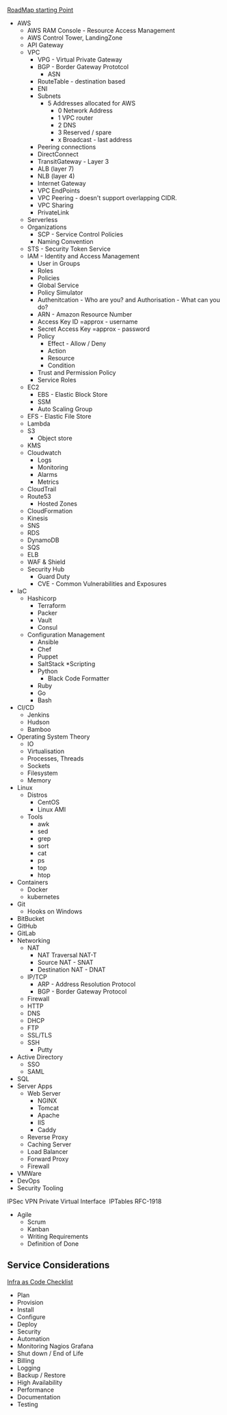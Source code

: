 [RoadMap starting Point](https://roadmap.sh/devops)
* AWS
  * AWS RAM Console - Resource Access Management
  * AWS Control Tower, LandingZone
  * API Gateway
  * VPC
	* VPG - Virtual Private Gateway
	* BGP - Border Gateway Prototcol 
		* ASN
	* RouteTable - destination based
	* ENI
	* Subnets
		* 5 Addresses allocated for AWS
			- 0 Network Address
			- 1 VPC router
			- 2 DNS
			- 3 Reserved / spare
			- x Broadcast - last address 
	* Peering connections
	* DirectConnect
	* TransitGateway - Layer 3
	* ALB (layer 7)
	* NLB (layer 4)
	* Internet Gateway
	* VPC EndPoints
	* VPC Peering - doesn't support overlapping CIDR.
	* VPC Sharing
	* PrivateLink
  * Serverless
  * Organizations
	* SCP - Service Control Policies
	* Naming Convention
  * STS - Security Token Service
  * IAM - Identity and Access Management
	* User in Groups 
	* Roles
	* Policies
	* Global Service
	* Policy Simulator
	* Authenitcation - Who are you? and Authorisation - What can you do?
	* ARN - Amazon Resource Number
	* Access Key ID =approx  - username
	* Secret Access Key =approx - password
	* Policy 
		- Effect - Allow / Deny
		- Action
		- Resource
		- Condition
	* Trust and Permission Policy
	* Service Roles
  * EC2
	* EBS - Elastic Block Store
	* SSM
	* Auto Scaling Group
  * EFS - Elastic File Store
  * Lambda
  * S3
	* Object store
  * KMS
  * Cloudwatch
	* Logs
	* Monitoring
	* Alarms
	* Metrics
  * CloudTrail
  * Route53
	* Hosted Zones
  * CloudFormation
  * Kinesis
  * SNS
  * RDS
  * DynamoDB
  * SQS
  * ELB
  * WAF & Shield
  * Security Hub
	* Guard Duty
	* CVE - Common Vulnerabilities and Exposures
* IaC
  * Hashicorp
	* Terraform
	* Packer
	* Vault
	* Consul
  * Configuration Management
    * Ansible 
    * Chef
	* Puppet
	* SaltStack
*Scripting
	* Python
		* Black Code Formatter
	* Ruby  
	* Go
	* Bash
* CI/CD
  * Jenkins
  * Hudson 
  * Bamboo
* Operating System Theory
  * IO
  * Virtualisation
  * Processes, Threads
  * Sockets
  * Filesystem
  * Memory
* Linux
  * Distros 
	* CentOS
	* Linux AMI
  * Tools
    * awk
    * sed
    * grep
    * sort
    * cat
    * ps
    * top
    * htop
* Containers
  * Docker
  * kubernetes
* Git
  * Hooks on Windows
* BitBucket
* GitHub
* GitLab
* Networking
  * NAT
    * NAT Traversal NAT-T
    * Source NAT - SNAT
    * Destination NAT - DNAT
  * IP/TCP
    * ARP - Address Resolution Protocol
    * BGP - Border Gateway Protocol
  * Firewall
  * HTTP
  * DNS
  * DHCP
  * FTP
  * SSL/TLS
  * SSH
    * Putty  
* Active Directory
  * SSO
  * SAML
* SQL
* Server Apps
  * Web Server
    * NGINX
    * Tomcat
    * Apache
    * IIS
    * Caddy
  * Reverse Proxy
  * Caching Server
  * Load Balancer
  * Forward Proxy
  * Firewall
* VMWare
* DevOps
* Security Tooling


IPSec VPN
Private Virtual Interface 
IPTables
RFC-1918

* Agile
  * Scrum
  * Kanban
  * Writing Requirements
  * Definition of Done

## Service Considerations
[Infra as Code Checklist](https://www.youtube.com/watch?v=jiWRTuF4yXk)
* Plan
* Provision
* Install
* Configure
* Deploy
* Security
* Automation
* Monitoring
	Nagios
	Grafana
* Shut down / End of Life
* Billing
* Logging
* Backup / Restore
* High Availability
* Performance
* Documentation
* Testing


